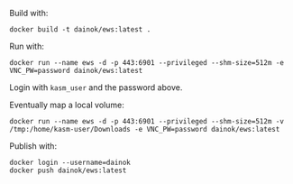Build with:

```
docker build -t dainok/ews:latest .
```

Run with:

```
docker run --name ews -d -p 443:6901 --privileged --shm-size=512m -e VNC_PW=password dainok/ews:latest
```

Login with `kasm_user` and the password above.

Eventually map a local volume:

```
docker run --name ews -d -p 443:6901 --privileged --shm-size=512m -v /tmp:/home/kasm-user/Downloads -e VNC_PW=password dainok/ews:latest
```

Publish with:

```
docker login --username=dainok
docker push dainok/ews:latest
```
